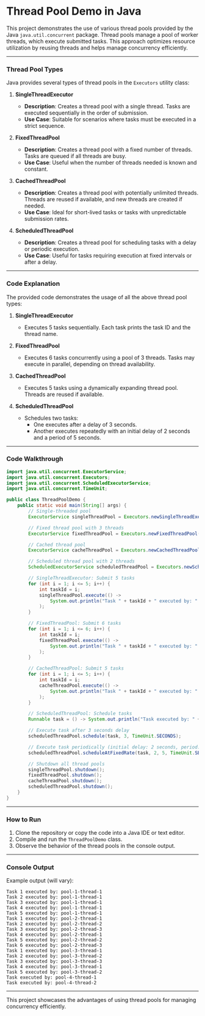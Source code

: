 # **Thread Pool Demo in Java**

This project demonstrates the use of various thread pools provided by the Java `java.util.concurrent` package. Thread pools manage a pool of worker threads, which execute submitted tasks. This approach optimizes resource utilization by reusing threads and helps manage concurrency efficiently.

---

### **Thread Pool Types**

Java provides several types of thread pools in the `Executors` utility class:

1. **SingleThreadExecutor**
   - **Description**: Creates a thread pool with a single thread. Tasks are executed sequentially in the order of submission.
   - **Use Case**: Suitable for scenarios where tasks must be executed in a strict sequence.

2. **FixedThreadPool**
   - **Description**: Creates a thread pool with a fixed number of threads. Tasks are queued if all threads are busy.
   - **Use Case**: Useful when the number of threads needed is known and constant.

3. **CachedThreadPool**
   - **Description**: Creates a thread pool with potentially unlimited threads. Threads are reused if available, and new threads are created if needed.
   - **Use Case**: Ideal for short-lived tasks or tasks with unpredictable submission rates.

4. **ScheduledThreadPool**
   - **Description**: Creates a thread pool for scheduling tasks with a delay or periodic execution.
   - **Use Case**: Useful for tasks requiring execution at fixed intervals or after a delay.

---

### **Code Explanation**

The provided code demonstrates the usage of all the above thread pool types:

1. **SingleThreadExecutor**
   - Executes 5 tasks sequentially. Each task prints the task ID and the thread name.

2. **FixedThreadPool**
   - Executes 6 tasks concurrently using a pool of 3 threads. Tasks may execute in parallel, depending on thread availability.

3. **CachedThreadPool**
   - Executes 5 tasks using a dynamically expanding thread pool. Threads are reused if available.

4. **ScheduledThreadPool**
   - Schedules two tasks:
     - One executes after a delay of 3 seconds.
     - Another executes repeatedly with an initial delay of 2 seconds and a period of 5 seconds.

---

### **Code Walkthrough**

```java
import java.util.concurrent.ExecutorService;
import java.util.concurrent.Executors;
import java.util.concurrent.ScheduledExecutorService;
import java.util.concurrent.TimeUnit;

public class ThreadPoolDemo {
    public static void main(String[] args) {
        // Single-threaded pool
        ExecutorService singleThreadPool = Executors.newSingleThreadExecutor();

        // Fixed thread pool with 3 threads
        ExecutorService fixedThreadPool = Executors.newFixedThreadPool(3);

        // Cached thread pool
        ExecutorService cacheThreadPool = Executors.newCachedThreadPool();

        // Scheduled thread pool with 2 threads
        ScheduledExecutorService scheduledThreadPool = Executors.newScheduledThreadPool(2);

        // SingleThreadExecutor: Submit 5 tasks
        for (int i = 1; i <= 5; i++) {
            int taskId = i;
            singleThreadPool.execute(() -> 
                System.out.println("Task " + taskId + " executed by: " + Thread.currentThread().getName())
            );
        }

        // FixedThreadPool: Submit 6 tasks
        for (int i = 1; i <= 6; i++) {
            int taskId = i;
            fixedThreadPool.execute(() -> 
                System.out.println("Task " + taskId + " executed by: " + Thread.currentThread().getName())
            );
        }

        // CachedThreadPool: Submit 5 tasks
        for (int i = 1; i <= 5; i++) {
            int taskId = i;
            cacheThreadPool.execute(() -> 
                System.out.println("Task " + taskId + " executed by: " + Thread.currentThread().getName())
            );
        }

        // ScheduledThreadPool: Schedule tasks
        Runnable task = () -> System.out.println("Task executed by: " + Thread.currentThread().getName());

        // Execute task after 3 seconds delay
        scheduledThreadPool.schedule(task, 3, TimeUnit.SECONDS);

        // Execute task periodically (initial delay: 2 seconds, period: 5 seconds)
        scheduledThreadPool.scheduleAtFixedRate(task, 2, 5, TimeUnit.SECONDS);

        // Shutdown all thread pools
        singleThreadPool.shutdown();
        fixedThreadPool.shutdown();
        cacheThreadPool.shutdown();
        scheduledThreadPool.shutdown();
    }
}
```

---

### **How to Run**

1. Clone the repository or copy the code into a Java IDE or text editor.
2. Compile and run the `ThreadPoolDemo` class.
3. Observe the behavior of the thread pools in the console output.

---

### **Console Output**

Example output (will vary):

```
Task 1 executed by: pool-1-thread-1
Task 2 executed by: pool-1-thread-1
Task 3 executed by: pool-1-thread-1
Task 4 executed by: pool-1-thread-1
Task 5 executed by: pool-1-thread-1
Task 1 executed by: pool-2-thread-1
Task 2 executed by: pool-2-thread-2
Task 3 executed by: pool-2-thread-3
Task 4 executed by: pool-2-thread-1
Task 5 executed by: pool-2-thread-2
Task 6 executed by: pool-2-thread-3
Task 1 executed by: pool-3-thread-1
Task 2 executed by: pool-3-thread-2
Task 3 executed by: pool-3-thread-3
Task 4 executed by: pool-3-thread-1
Task 5 executed by: pool-3-thread-2
Task executed by: pool-4-thread-1
Task executed by: pool-4-thread-2
```

---

This project showcases the advantages of using thread pools for managing concurrency efficiently.